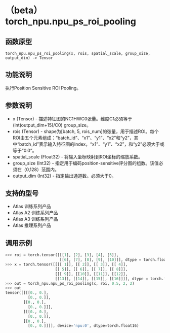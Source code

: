 # （beta）torch_npu.npu_ps_roi_pooling

## 函数原型

```
torch_npu.npu_ps_roi_pooling(x, rois, spatial_scale, group_size, output_dim) -> Tensor
```

## 功能说明

执行Position Sensitive ROI Pooling。

## 参数说明

- x (Tensor) - 描述特征图的NC1HWC0张量。维度C1必须等于(int(output_dim+15)/C0) group_size。
- rois (Tensor) - shape为[batch, 5, rois_num]的张量，用于描述ROI。每个ROI由五个元素组成：“batch_id”、“x1”、“y1”、“x2”和“y2”，其中“batch_id”表示输入特征图的index，“x1”、“y1”、“x2”，和“y2”必须大于或等于“0.0”。
- spatial_scale (Float32) - 将输入坐标映射到ROI坐标的缩放系数。
- group_size (Int32) - 指定用于编码position-sensitive评分图的组数。该值必须在（0,128）范围内。
- output_dim (Int32) - 指定输出通道数。必须大于0。

## 支持的型号

- <term>Atlas 训练系列产品</term>
- <term>Atlas A2 训练系列产品</term>
- <term>Atlas A3 训练系列产品</term>
- <term>Atlas 推理系列产品</term>

## 调用示例

```python
>>> roi = torch.tensor([[[1], [2], [3], [4], [5]],
                        [[6], [7], [8], [9], [10]]], dtype = torch.float16).npu()
>>> x = torch.tensor([[[[ 1]], [[ 2]], [[ 3]], [[ 4]],
                      [[ 5]], [[ 6]], [[ 7]], [[ 8]]],
                      [[[ 9]], [[10]], [[11]], [[12]],
                      [[13]], [[14]], [[15]], [[16]]]], dtype = torch.float16).npu()
>>> out = torch_npu.npu_ps_roi_pooling(x, roi, 0.5, 2, 2)
>>> out
tensor([[[[0., 0.],
          [0., 0.]],
        [[0., 0.],
          [0., 0.]]],
        [[[0., 0.],
          [0., 0.]],
        [[0., 0.],
          [0., 0.]]]], device='npu:0', dtype=torch.float16)
```

